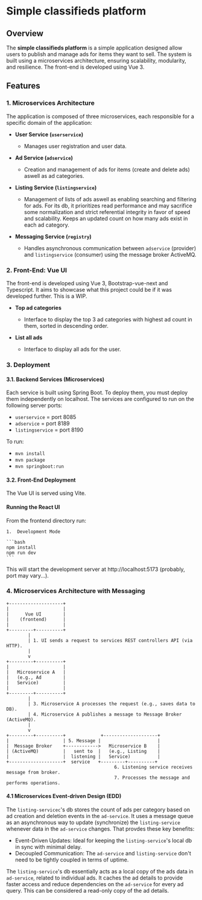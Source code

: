 # Simple classifieds platform 

## Overview

The **simple classifieds platform** is a simple application designed allow users to publish and manage ads for items they want to sell. The system is built using a microservices architecture, ensuring scalability, modularity, and resilience. The front-end is developed using Vue 3.

## Features

### 1. Microservices Architecture

The application is composed of three microservices, each responsible for a specific domain of the application:
  
- **User Service (`userservice`)**
  - Manages user registration and user data.
  
- **Ad Service (`adservice`)**
  - Creation and management of ads for items (create and delete ads) aswell as ad categories.
  
- **Listing Service (`listingservice`)**
  - Management of lists of ads aswell as enabling searching and filtering for ads. For its db, it prioritizes read performance and may sacrifice some normalization and strict referential integrity in favor of speed and scalability. Keeps an updated count on how many ads exist in each ad category.
  
- **Messaging Service (`registry`)**
  - Handles asynchronous communication between `adservice` (provider) and `listingservice` (consumer) using the message broker ActiveMQ.

### 2. Front-End: Vue UI

The front-end is developed using Vue 3, Bootstrap-vue-next and Typescript. It aims to showcase what this project could be if it was developed further. This is a WIP.
- **Top ad categories**
  - Interface to display the top 3 ad categories with highest ad count in them, sorted in descending order.

- **List all ads**
  - Interface to display all ads for the user.
  
### 3. Deployment

#### 3.1. Backend Services (Microservices)

Each service is built using Spring Boot. To deploy them, you must deploy them independently on localhost.
The services are configured to run on the following server ports:
- `userservice` = port 8085
- `adservice` = port 8189
- `listingservice` = port 8190

To run:
- `mvn install`
- `mvn package`
- `mvn springboot:run`

#### 3.2. Front-End Deployment

The Vue UI is served using Vite. 

#### Running the React UI
From the frontend directory run:

	1.	Development Mode

    ```bash
    npm install
    npm run dev
    ```

This will start the development server at http://localhost:5173 (probably, port may vary...).

### 4. Microservices Architecture with Messaging

    
    +--------------------+
    |                    |
    |      Vue UI        |
    |    (frontend)      |
    |                    |
    +---------+----------+
            |
            | 1. UI sends a request to services REST controllers API (via HTTP).
            |
            v
    +---------+----------+
    |                    |
    |   Microservice A   |  
    |   (e.g., Ad        |
    |   Service)         |
    |                    |
    +---------+----------+
            |
            | 3. Microservice A processes the request (e.g., saves data to DB).
            | 4. Microservice A publishes a message to Message Broker (ActiveMQ).
            |
            v
    +---------+----------+             +--------------------+
    |                    | 5. Message |                     |
    |  Message Broker    +------------>   Microservice B    |
    | (ActiveMQ)         |   sent to  |   (e.g., Listing    |
    |                    |  listening |   Service)          |
    +--------------------+  service   +---------+----------+
                                            6. Listening service receives message from broker.
                                            7. Processes the message and performs operations.
                                                    
    

#### 4.1 Microservices Event-driven Design (EDD)
The `listing-servicec`'s db stores the count of ads per category based on ad creation and deletion events in the `ad-service`. It uses a message queue as an asynchronous way to update (synchronize) the `listing-service` whenever data in the `ad-service` changes. That provdes these key benefits:
- Event-Driven Updates: Ideal for keeping the `listing-service`'s local db in sync with minimal delay.
- Decoupled Communication: The `ad-service` and `listing-service` don't need to be tightly coupled in terms of uptime.

The `listing-service`'s db essentially acts as a local copy of the ads data in `ad-service`, related to individual ads. It caches the ad details to provide faster access and reduce dependencies on the `ad-service` for every ad query. This can be considered a read-only copy of the ad details.
